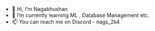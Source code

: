 - 👋 Hi, I’m Nagabhushan
- 🌱 I’m currently learning ML , Database Management etc.
- 📫 You can reach me on Discord - nags_2k4

<!---
Nags-N/Nags-N is a ✨ special ✨ repository because its `README.md` (this file) appears on your GitHub profile.
You can click the Preview link to take a look at your changes.
--->
